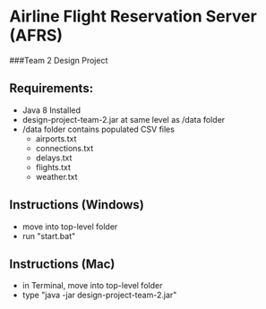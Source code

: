 # Airline Flight Reservation Server (AFRS)
###Team 2 Design Project

## Requirements:
- Java 8 Installed
- design-project-team-2.jar at same level as /data folder
- /data folder contains populated CSV files
    - airports.txt
    - connections.txt
    - delays.txt
    - flights.txt
    - weather.txt

## Instructions (Windows)
- move into top-level folder
- run "start.bat"

## Instructions (Mac)
- in Terminal, move into top-level folder
- type "java -jar design-project-team-2.jar"
